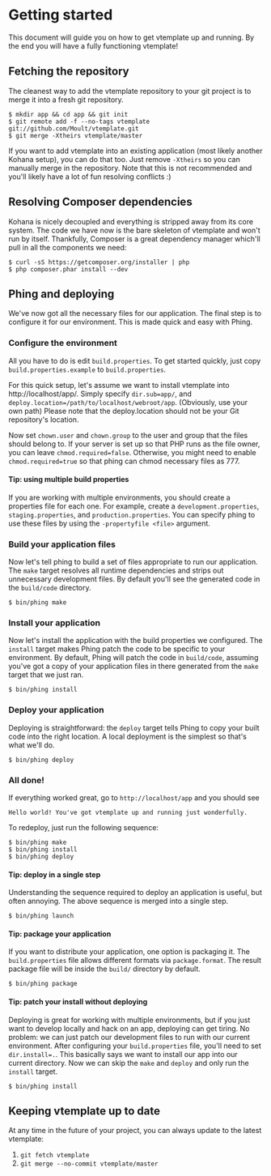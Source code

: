 # Getting started

This document will guide you on how to get vtemplate up and running. By the
end you will have a fully functioning vtemplate!

## Fetching the repository

The cleanest way to add the vtemplate repository to your git project is to
merge it into a fresh git repository.

```
$ mkdir app && cd app && git init
$ git remote add -f --no-tags vtemplate git://github.com/Moult/vtemplate.git
$ git merge -Xtheirs vtemplate/master
```

If you want to add vtemplate into an existing application (most likely another
Kohana setup), you can do that too. Just remove `-Xtheirs` so you can manually
merge in the repository. Note that this is not recommended and you'll likely
have a lot of fun resolving conflicts :)

## Resolving Composer dependencies

Kohana is nicely decoupled and everything is stripped away from its core
system. The code we have now is the bare skeleton of vtemplate and won't run
by itself. Thankfully, Composer is a great dependency manager which'll pull in
all the components we need:

```
$ curl -sS https://getcomposer.org/installer | php
$ php composer.phar install --dev
```

## Phing and deploying

We've now got all the necessary files for our application. The final step is
to configure it for our environment. This is made quick and easy with Phing.

### Configure the environment

All you have to do is edit `build.properties`. To get started quickly, just
copy `build.properties.example` to `build.properties`.

For this quick setup, let's assume we want to install vtemplate into
http://localhost/app/. Simply specify `dir.sub=app/`, and
`deploy.location=/path/to/localhost/webroot/app`. (Obviously, use your own
path) Please note that the deploy.location should not be your Git repository's
location.

Now set `chown.user` and `chown.group` to the user and group that the files
should belong to. If your server is set up so that PHP runs as the file owner,
you can leave `chmod.required=false`. Otherwise, you might need to enable
`chmod.required=true` so that phing can chmod necessary files as 777.

#### Tip: using multiple build properties

If you are working with multiple environments, you should create a properties
file for each one. For example, create a `development.properties`,
`staging.properties`, and `production.properties`. You can specify phing to
use these files by using the `-propertyfile <file>` argument.

### Build your application files

Now let's tell phing to build a set of files appropriate to run our
application. The `make` target resolves all runtime dependencies and strips out
unnecessary development files. By default you'll see the generated code in the
`build/code` directory.

```
$ bin/phing make
```

### Install your application

Now let's install the application with the build properties we configured.
The `install` target makes Phing patch the code to be specific to your
environment. By default, Phing will patch the code in `build/code`, assuming
you've got a copy of your application files in there generated from the `make`
target that we just ran.

```
$ bin/phing install
```

### Deploy your application

Deploying is straightforward: the `deploy` target tells Phing to copy your
built code into the right location. A local deployment is the simplest so
that's what we'll do.

```
$ bin/phing deploy
```

### All done!

If everything worked great, go to `http://localhost/app` and you should see

```
Hello world! You've got vtemplate up and running just wonderfully.
```

To redeploy, just run the following sequence:

```
$ bin/phing make
$ bin/phing install
$ bin/phing deploy
```

#### Tip: deploy in a single step

Understanding the sequence required to deploy an application is useful, but
often annoying. The above sequence is merged into a single step.

```
$ bin/phing launch
```

#### Tip: package your application

If you want to distribute your application, one option is packaging it. The
`build.properties` file allows different formats via `package.format`. The
result package file will be inside the `build/` directory by default.

```
$ bin/phing package
```

#### Tip: patch your install without deploying

Deploying is great for working with multiple environments, but if you just
want to develop locally and hack on an app, deploying can get tiring. No
problem: we can just patch our development files to run with our current
environment. After configuring your `build.properties` file, you'll need to
set `dir.install=.`. This basically says we want to install our app into our
current directory. Now we can skip the `make` and `deploy` and only run the
`install` target.

```
$ bin/phing install
```

## Keeping vtemplate up to date

At any time in the future of your project, you can always update to the latest
vtemplate:

 1. `git fetch vtemplate`
 2. `git merge --no-commit vtemplate/master`
